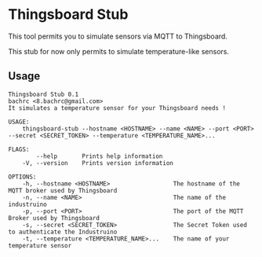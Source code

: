 # Thingsboard Stub

This tool permits you to simulate sensors via MQTT to Thingsboard.

This stub for now only permits to simulate temperature-like sensors.

## Usage

```shell script
Thingsboard Stub 0.1
bachrc <8.bachrc@gmail.com>
It simulates a temperature sensor for your Thingsboard needs !

USAGE:
    thingsboard-stub --hostname <HOSTNAME> --name <NAME> --port <PORT> --secret <SECRET_TOKEN> --temperature <TEMPERATURE_NAME>...

FLAGS:
        --help       Prints help information
    -V, --version    Prints version information

OPTIONS:
    -h, --hostname <HOSTNAME>                  The hostname of the MQTT broker used by Thingsboard
    -n, --name <NAME>                          The name of the industruino
    -p, --port <PORT>                          The port of the MQTT Broker used by Thingsboard
    -s, --secret <SECRET_TOKEN>                The Secret Token used to authenticate the Industruino
    -t, --temperature <TEMPERATURE_NAME>...    The name of your temperature sensor
```
